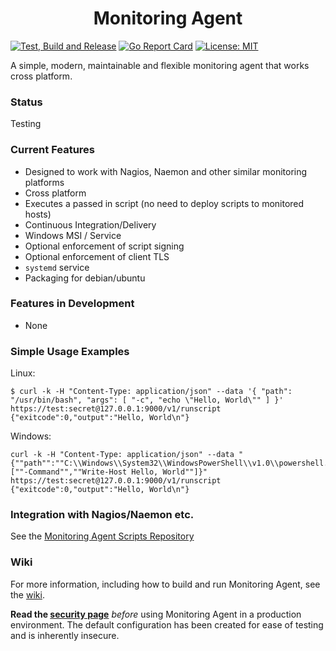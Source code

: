 <h1 align="center">Monitoring Agent</h1>

[![Test, Build and Release](https://github.com/infraweavers/monitoring-agent/actions/workflows/on-push.yml/badge.svg)](https://github.com/infraweavers/monitoring-agent/actions/workflows/on-push.yml)
[![Go Report Card](https://goreportcard.com/badge/github.com/infraweavers/monitoring-agent)](https://goreportcard.com/report/github.com/infraweavers/monitoring-agent)
[![License: MIT](https://img.shields.io/github/license/infraweavers/monitoring-agent)](https://mit-license.org/)

A simple, modern, maintainable and flexible monitoring agent that works cross platform.

### Status

Testing

### Current Features

* Designed to work with Nagios, Naemon and other similar monitoring platforms
* Cross platform
* Executes a passed in script (no need to deploy scripts to monitored hosts)
* Continuous Integration/Delivery
* Windows MSI / Service
* Optional enforcement of script signing
* Optional enforcement of client TLS
* `systemd` service
* Packaging for debian/ubuntu

### Features in Development

* None

### Simple Usage Examples

Linux:
```
$ curl -k -H "Content-Type: application/json" --data '{ "path": "/usr/bin/bash", "args": [ "-c", "echo \"Hello, World\"" ] }' https://test:secret@127.0.0.1:9000/v1/runscript
{"exitcode":0,"output":"Hello, World\n"}
```

Windows:
```
curl -k -H "Content-Type: application/json" --data "{""path"":""C:\\Windows\\System32\\WindowsPowerShell\\v1.0\\powershell.exe"",""args"":[""-Command"",""Write-Host Hello, World""]}" https://test:secret@127.0.0.1:9000/v1/runscript
{"exitcode":0,"output":"Hello, World\n"}
```

### Integration with Nagios/Naemon etc.

See the [Monitoring Agent Scripts Repository](https://github.com/infraweavers/monitoring-agent-scripts)

### Wiki

For more information, including how to build and run Monitoring Agent, see the [wiki](https://github.com/infraweavers/monitoring-agent/wiki#building).

**Read the [security page](https://github.com/infraweavers/monitoring-agent/wiki/Security)** *before* using Monitoring Agent in a production environment. The default configuration has been created for ease of testing and is inherently insecure.
